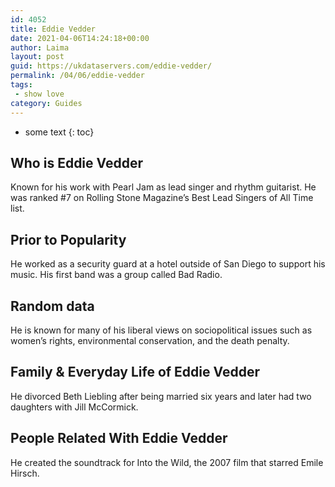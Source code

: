 ```yaml
---
id: 4052
title: Eddie Vedder
date: 2021-04-06T14:24:18+00:00
author: Laima
layout: post
guid: https://ukdataservers.com/eddie-vedder/
permalink: /04/06/eddie-vedder
tags:
 - show love
category: Guides
---
```


* some text
{: toc}


## Who is Eddie Vedder
                  
                  
                  
Known for his work with Pearl Jam as lead singer and rhythm guitarist. He was ranked #7 on Rolling Stone Magazine&#8217;s Best Lead Singers of All Time list.
                  
              
            
              
            
                
                
                
## Prior to Popularity
                  
                  
                  
He worked as a security guard at a hotel outside of San Diego to support his music. His first band was a group called Bad Radio.
                  
              
            
              
            
                
                
                
## Random data
                  
                  
                  
He is known for many of his liberal views on sociopolitical issues such as women&#8217;s rights, environmental conservation, and the death penalty.
                  
              
            
              
            
                
                
                
## Family & Everyday Life of Eddie Vedder
                  
                  
                  
He divorced Beth Liebling after being married six years and later had two daughters with Jill McCormick.
                  
              
            
              
            
                
                
                
## People Related With Eddie Vedder
                  
                  
                  
He created the soundtrack for Into the Wild, the 2007 film that starred Emile Hirsch.
                  
              
            
              
            
                
              
            
              
              
            
            
              
            
          
          
          